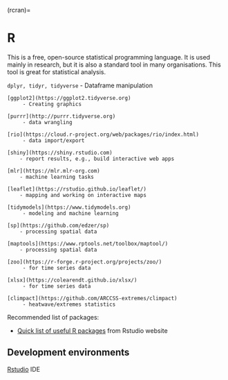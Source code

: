 (rcran)=
# R
This is a free, open-source statistical programming language. It is used mainly in research, but it is also a standard tool in many organisations. This tool is great for statistical analysis.

`dplyr, tidyr, tidyverse` - Dataframe manipulation

```{glossary}
[ggplot2](https://ggplot2.tidyverse.org)
     - Creating graphics

[purrr](http://purrr.tidyverse.org)
     - data wrangling

[rio](https://cloud.r-project.org/web/packages/rio/index.html)
     - data import/export

[shiny](https://shiny.rstudio.com) 
    - report results, e.g., build interactive web apps

[mlr](https://mlr.mlr-org.com)
    - machine learning tasks

[leaflet](https://rstudio.github.io/leaflet/)
    - mapping and working on interactive maps

[tidymodels](https://www.tidymodels.org)
     - modeling and machine learning

[sp](https://github.com/edzer/sp)
    - processing spatial data

[maptools](https://www.rptools.net/toolbox/maptool/)
    - processing spatial data

[zoo](https://r-forge.r-project.org/projects/zoo/)
     - for time series data

[xlsx](https://colearendt.github.io/xlsx/)
     - for time series data

[climpact](https://github.com/ARCCSS-extremes/climpact)
     - heatwave/extremes statistics

```

Recommended list of packages: 
 * [Quick list of useful R packages](https://support.rstudio.com/hc/en-us/articles/201057987-Quick-list-of-useful-R-packages) from Rstudio website

## Development environments

[Rstudio](https://support.rstudio.com/hc/en-us) IDE
